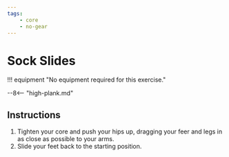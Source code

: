 ```yaml
---
tags:
    - core
    - no-gear
---
```


#  Sock Slides

!!! equipment "No equipment required for this exercise."

--8<-- "high-plank.md"

## Instructions

1. Tighten your core and push your hips up, dragging your feer and legs in as close as possible to your arms.
2. Slide your feet back to the starting position.